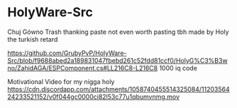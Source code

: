 # HolyWare-Src
 Chuj Gówno Trash thanking paste not even worth pasting tbh made by Holy the turkish retard

 
 https://github.com/GrubyPvP/HolyWare-Src/blob/f9688abed2a189831047fbebd261c52fdd81ccf0/HolyG%C3%B3wno/ZahidAGA/ESPComponent.cs#LL216C8-L216C8 1000 iq code

 
 Motivational Video for my nigga holy https://cdn.discordapp.com/attachments/1058740455514325084/1120356424233521152/v0f044gc0000ci82l53c77u1qbumvnmg.mov
